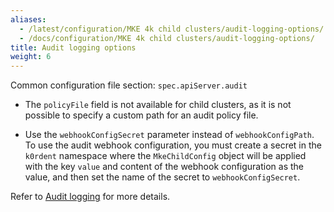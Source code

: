 ```yaml
---
aliases:
  - /latest/configuration/MKE 4k child clusters/audit-logging-options/
  - /docs/configuration/MKE 4k child clusters/audit-logging-options/
title: Audit logging options
weight: 6
---
```


Common configuration file section: `spec.apiServer.audit`

- The `policyFile` field is not available for child clusters, as it is not
  possible to specify a custom path for an audit policy file.

- Use the `webhookConfigSecret` parameter instead of `webhookConfigPath`.
  To use the audit webhook configuration, you must create a secret in the
  `k0rdent` namespace where the `MkeChildConfig` object will be applied with the key `value` and content of the webhook configuration
  as the value, and then set the name of the secret to `webhookConfigSecret`.

Refer to [Audit logging](../../../configuration/kubernetes/audit-logging/) for more details.
